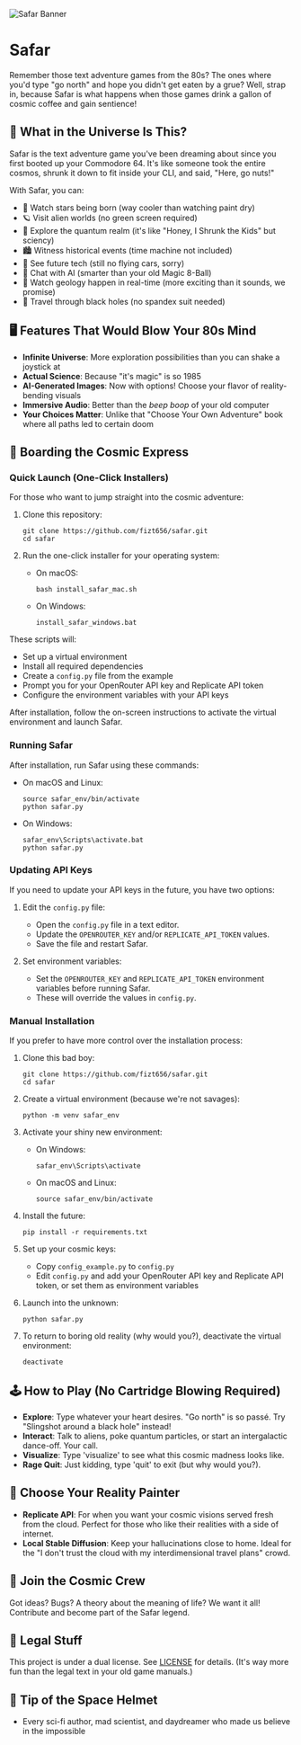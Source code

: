 ![Safar Banner](safar.png)
# Safar

Remember those text adventure games from the 80s? The ones where you'd type "go north" and hope you didn't get eaten by a grue? Well, strap in, because Safar is what happens when those games drink a gallon of cosmic coffee and gain sentience!

## 🌌 What in the Universe Is This?

Safar is the text adventure game you've been dreaming about since you first booted up your Commodore 64. It's like someone took the entire cosmos, shrunk it down to fit inside your CLI, and said, "Here, go nuts!"

With Safar, you can:

- 🌟 Watch stars being born (way cooler than watching paint dry)
- 🪐 Visit alien worlds (no green screen required)
- 🧬 Explore the quantum realm (it's like "Honey, I Shrunk the Kids" but sciency)
- 🏙️ Witness historical events (time machine not included)
- 🚀 See future tech (still no flying cars, sorry)
- 🤔 Chat with AI (smarter than your old Magic 8-Ball)
- 🌋 Watch geology happen in real-time (more exciting than it sounds, we promise)
- 🌌 Travel through black holes (no spandex suit needed)

## 🖥️ Features That Would Blow Your 80s Mind

- **Infinite Universe**: More exploration possibilities than you can shake a joystick at
- **Actual Science**: Because "it's magic" is so 1985
- **AI-Generated Images**: Now with options! Choose your flavor of reality-bending visuals
- **Immersive Audio**: Better than the *beep boop* of your old computer
- **Your Choices Matter**: Unlike that "Choose Your Own Adventure" book where all paths led to certain doom

## 🚀 Boarding the Cosmic Express

### Quick Launch (One-Click Installers)

For those who want to jump straight into the cosmic adventure:

1. Clone this repository:
   ```
   git clone https://github.com/fizt656/safar.git
   cd safar
   ```

2. Run the one-click installer for your operating system:
   - On macOS:
     ```
     bash install_safar_mac.sh
     ```
   - On Windows:
     ```
     install_safar_windows.bat
     ```

These scripts will:
- Set up a virtual environment
- Install all required dependencies
- Create a `config.py` file from the example
- Prompt you for your OpenRouter API key and Replicate API token
- Configure the environment variables with your API keys

After installation, follow the on-screen instructions to activate the virtual environment and launch Safar.

### Running Safar

After installation, run Safar using these commands:

- On macOS and Linux:
  ```
  source safar_env/bin/activate
  python safar.py
  ```

- On Windows:
  ```
  safar_env\Scripts\activate.bat
  python safar.py
  ```

### Updating API Keys

If you need to update your API keys in the future, you have two options:

1. Edit the `config.py` file:
   - Open the `config.py` file in a text editor.
   - Update the `OPENROUTER_KEY` and/or `REPLICATE_API_TOKEN` values.
   - Save the file and restart Safar.

2. Set environment variables:
   - Set the `OPENROUTER_KEY` and `REPLICATE_API_TOKEN` environment variables before running Safar.
   - These will override the values in `config.py`.

### Manual Installation

If you prefer to have more control over the installation process:

1. Clone this bad boy:
   ```
   git clone https://github.com/fizt656/safar.git
   cd safar
   ```

2. Create a virtual environment (because we're not savages):
   ```
   python -m venv safar_env
   ```

3. Activate your shiny new environment:
   - On Windows:
     ```
     safar_env\Scripts\activate
     ```
   - On macOS and Linux:
     ```
     source safar_env/bin/activate
     ```

4. Install the future:
   ```
   pip install -r requirements.txt
   ```

5. Set up your cosmic keys:
   - Copy `config_example.py` to `config.py`
   - Edit `config.py` and add your OpenRouter API key and Replicate API token, or set them as environment variables

6. Launch into the unknown:
   ```
   python safar.py
   ```

7. To return to boring old reality (why would you?), deactivate the virtual environment:
   ```
   deactivate
   ```

## 🕹️ How to Play (No Cartridge Blowing Required)

- **Explore**: Type whatever your heart desires. "Go north" is so passé. Try "Slingshot around a black hole" instead!
- **Interact**: Talk to aliens, poke quantum particles, or start an intergalactic dance-off. Your call.
- **Visualize**: Type 'visualize' to see what this cosmic madness looks like.
- **Rage Quit**: Just kidding, type 'quit' to exit (but why would you?).

## 🎨 Choose Your Reality Painter

- **Replicate API**: For when you want your cosmic visions served fresh from the cloud. Perfect for those who like their realities with a side of internet.
- **Local Stable Diffusion**: Keep your hallucinations close to home. Ideal for the "I don't trust the cloud with my interdimensional travel plans" crowd.

## 🤝 Join the Cosmic Crew

Got ideas? Bugs? A theory about the meaning of life? We want it all! Contribute and become part of the Safar legend.

## 📜 Legal Stuff

This project is under a dual license. See [LICENSE](LICENSE) for details. (It's way more fun than the legal text in your old game manuals.)

## 🙏 Tip of the Space Helmet
- Every sci-fi author, mad scientist, and daydreamer who made us believe in the impossible